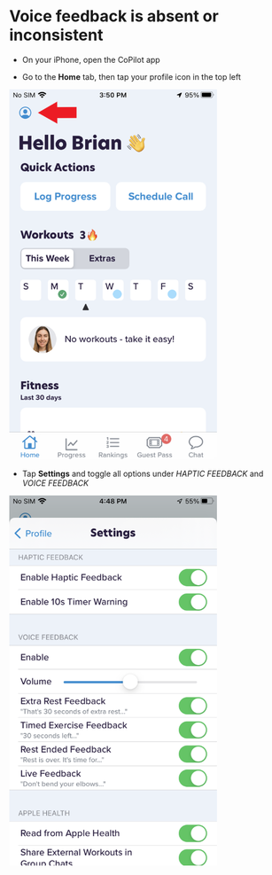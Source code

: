 # Voice feedback is absent or inconsistent

- On your iPhone, open the CoPilot app

- Go to the **Home** tab, then tap your profile icon in the top left

<img src="png/08071464840337ea3e66f691a3f4ffdbd5f1d237.png" width="375">

- Tap **Settings** and toggle all options under *HAPTIC FEEDBACK* and *VOICE FEEDBACK*

<img src="png/e4dc9accabfe1b3aaa6ce541880a1ea2e32bfb29.png" width="375">
